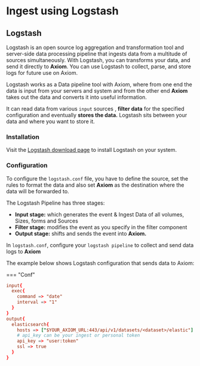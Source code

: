 <div class="axi-header">
  <h1>Ingest using Logstash</h1>
</div>

## Logstash

Logstash is an open source log aggregation and transformation tool and server-side data processing pipeline that ingests data from a multitude of sources simultaneously. With Logstash, you can transforms your data, and send it directly to **Axiom**. You can use Logstash to collect, parse, and store logs for future use on Axiom.

Logstash works as a Data pipeline tool with Axiom, where from one end the data is input from your servers and system and from the other end **Axiom** takes out the data and converts it into useful information.

It can read data from various `input` sources , **filter data** for the specified configuration and eventually **stores the data.**
Logstash sits between your data and where you want to store it.

### Installation 

Visit the [Logstash download page](https://www.elastic.co/downloads/logstash) to install Logstash on your system.

### Configuration

To configure the `logstash.conf` file, you have to define the source, set the rules to format the data and also set **Axiom** as the destination where the data will be forwarded to. 

The Logstash Pipeline has three stages:
- **Input stage:** which generates the event & Ingest Data of all volumes, Sizes, forms and Sources
- **Filter stage:** modifies the event as you specify in the filter component 
- **Output stage:** shifts and sends the event into **Axiom.** 

In `logstash.conf`, configure your `logstash pipeline` to collect and send data logs to **Axiom**

The example below shows Logstash configuration that sends data to Axiom:

=== "Conf"

```conf
input{
  exec{
    command => "date"
    interval => "1"
  }
}
output{
  elasticsearch{
    hosts => ["$YOUR_AXIOM_URL:443/api/v1/datasets/<dataset>/elastic"]
    # api_key can be your ingest or personal token
    api_key => "user:token"
    ssl => true
  }
}
```




